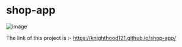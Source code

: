# shop-app

![image](https://user-images.githubusercontent.com/113170688/234128648-89f880aa-c858-4b4c-9199-861556d5074d.png)

The link of this project is :-
 https://knighthood121.github.io/shop-app/
